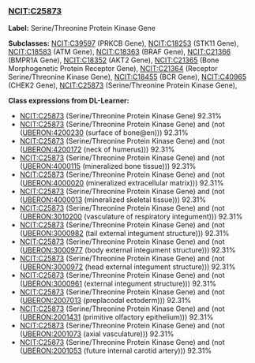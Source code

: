 
### [NCIT:C25873](http://purl.obolibrary.org/obo/NCIT_C25873)
**Label:** Serine/Threonine Protein Kinase Gene

**Subclasses:** [NCIT:C39597](http://purl.obolibrary.org/obo/NCIT_C39597) (PRKCB Gene), [NCIT:C18253](http://purl.obolibrary.org/obo/NCIT_C18253) (STK11 Gene), [NCIT:C18583](http://purl.obolibrary.org/obo/NCIT_C18583) (ATM Gene), [NCIT:C18363](http://purl.obolibrary.org/obo/NCIT_C18363) (BRAF Gene), [NCIT:C21366](http://purl.obolibrary.org/obo/NCIT_C21366) (BMPR1A Gene), [NCIT:C18352](http://purl.obolibrary.org/obo/NCIT_C18352) (AKT2 Gene), [NCIT:C21365](http://purl.obolibrary.org/obo/NCIT_C21365) (Bone Morphogenetic Protein Receptor Gene), [NCIT:C21364](http://purl.obolibrary.org/obo/NCIT_C21364) (Receptor Serine/Threonine Kinase Gene), [NCIT:C18455](http://purl.obolibrary.org/obo/NCIT_C18455) (BCR Gene), [NCIT:C40965](http://purl.obolibrary.org/obo/NCIT_C40965) (CHEK2 Gene), [NCIT:C25873](http://purl.obolibrary.org/obo/NCIT_C25873) (Serine/Threonine Protein Kinase Gene), 

**Class expressions from DL-Learner:**

- [NCIT:C25873](http://purl.obolibrary.org/obo/NCIT_C25873) (Serine/Threonine Protein Kinase Gene) 92.31%
- [NCIT:C25873](http://purl.obolibrary.org/obo/NCIT_C25873) (Serine/Threonine Protein Kinase Gene) and (not ([UBERON:4200230](http://purl.obolibrary.org/obo/UBERON_4200230) (surface of bone@en))) 92.31%
- [NCIT:C25873](http://purl.obolibrary.org/obo/NCIT_C25873) (Serine/Threonine Protein Kinase Gene) and (not ([UBERON:4200172](http://purl.obolibrary.org/obo/UBERON_4200172) (neck of humerus))) 92.31%
- [NCIT:C25873](http://purl.obolibrary.org/obo/NCIT_C25873) (Serine/Threonine Protein Kinase Gene) and (not ([UBERON:4000115](http://purl.obolibrary.org/obo/UBERON_4000115) (mineralized bone tissue))) 92.31%
- [NCIT:C25873](http://purl.obolibrary.org/obo/NCIT_C25873) (Serine/Threonine Protein Kinase Gene) and (not ([UBERON:4000020](http://purl.obolibrary.org/obo/UBERON_4000020) (mineralized extracellular matrix))) 92.31%
- [NCIT:C25873](http://purl.obolibrary.org/obo/NCIT_C25873) (Serine/Threonine Protein Kinase Gene) and (not ([UBERON:4000013](http://purl.obolibrary.org/obo/UBERON_4000013) (mineralized skeletal tissue))) 92.31%
- [NCIT:C25873](http://purl.obolibrary.org/obo/NCIT_C25873) (Serine/Threonine Protein Kinase Gene) and (not ([UBERON:3010200](http://purl.obolibrary.org/obo/UBERON_3010200) (vasculature of respiratory integument))) 92.31%
- [NCIT:C25873](http://purl.obolibrary.org/obo/NCIT_C25873) (Serine/Threonine Protein Kinase Gene) and (not ([UBERON:3000982](http://purl.obolibrary.org/obo/UBERON_3000982) (tail external integument structure))) 92.31%
- [NCIT:C25873](http://purl.obolibrary.org/obo/NCIT_C25873) (Serine/Threonine Protein Kinase Gene) and (not ([UBERON:3000977](http://purl.obolibrary.org/obo/UBERON_3000977) (body external integument structure))) 92.31%
- [NCIT:C25873](http://purl.obolibrary.org/obo/NCIT_C25873) (Serine/Threonine Protein Kinase Gene) and (not ([UBERON:3000972](http://purl.obolibrary.org/obo/UBERON_3000972) (head external integument structure))) 92.31%
- [NCIT:C25873](http://purl.obolibrary.org/obo/NCIT_C25873) (Serine/Threonine Protein Kinase Gene) and (not ([UBERON:3000961](http://purl.obolibrary.org/obo/UBERON_3000961) (external integument structure))) 92.31%
- [NCIT:C25873](http://purl.obolibrary.org/obo/NCIT_C25873) (Serine/Threonine Protein Kinase Gene) and (not ([UBERON:2007013](http://purl.obolibrary.org/obo/UBERON_2007013) (preplacodal ectoderm))) 92.31%
- [NCIT:C25873](http://purl.obolibrary.org/obo/NCIT_C25873) (Serine/Threonine Protein Kinase Gene) and (not ([UBERON:2001431](http://purl.obolibrary.org/obo/UBERON_2001431) (primitive olfactory epithelium))) 92.31%
- [NCIT:C25873](http://purl.obolibrary.org/obo/NCIT_C25873) (Serine/Threonine Protein Kinase Gene) and (not ([UBERON:2001073](http://purl.obolibrary.org/obo/UBERON_2001073) (axial vasculature))) 92.31%
- [NCIT:C25873](http://purl.obolibrary.org/obo/NCIT_C25873) (Serine/Threonine Protein Kinase Gene) and (not ([UBERON:2001053](http://purl.obolibrary.org/obo/UBERON_2001053) (future internal carotid artery))) 92.31%


